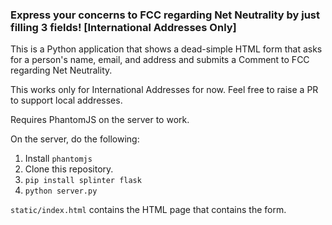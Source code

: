 ### Express your concerns to FCC regarding Net Neutrality by just filling 3 fields! [International Addresses Only]

This is a Python application that shows a dead-simple HTML form that asks for a person's name, email, and address and submits a Comment to FCC regarding Net Neutrality.

This works only for International Addresses for now. Feel free to raise a PR to support local addresses.

Requires PhantomJS on the server to work.

On the server, do the following:
1. Install `phantomjs`
2. Clone this repository.
3. `pip install splinter flask`
4. `python server.py`

`static/index.html` contains the HTML page that contains the form.